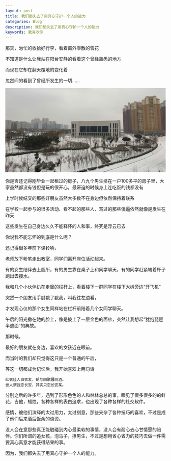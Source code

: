 ```yaml
---
layout: post
title: 我们都失去了用真心守护一个人的能力
categories: Blog
description: 我们都失去了用真心守护一个人的能力
keywords: 我喜欢你
---
```


那天，匆忙的收拾好行李，看着窗外零散的雪花

不知道是什么让我站在阳台安静的看着这个曾经熟悉的地方

而现在它却在翻天覆地的变化着

忽然间的看到了曾经所发生的一切……

![](/images/blog/inability-to-love.jpg)

你是否还记得刚毕业一起租过的房子，八九个男生挤在一户100多平的房子里，大家虽然都没有钱但是玩的很开心，最窘迫的时候身上连吃饭的钱都没有

上学时候结交的那些好朋友虽然大多数不在身边但依然保持着联系

在学校一起参与的很多活动、看不起的那些人、骂过的那些傻逼依然就像是发生在昨天

这些发生在自己身边久久不能释怀的人和事，终究是浮云已去

你说我不能忘怀的到底是什么呢？

还记得很多年前下课铃响，

老师放下粉笔走出教室，同学们离开座位活动起来。

有的女生结伴去上厕所，有的男生靠在桌子上和同学聊天，有的同学赶紧端着杯子跑出去接水。

我和几个小伙伴趴在走廊的栏杆上，看着楼下一群同学在楼下大树旁边“开飞机”

突然一个朋友用手肘戳了戳我，叫我往左边看，

才发现心仪的那个女生同样站在栏杆前陪着几个女同学聊天。

午后的阳光撒在她的脸上，像是披上了一层金色的面纱，突然让我想起“犹抱琵琶半遮面”的典故。

那时候，

最好的朋友就在身边，喜欢的女孩近在眼前。

而当时的我们却只觉得这只是一个普通的午后，

等这一切都成为记忆后，我开始喜欢上两句诗

```
红衣佳人白衣友，朝与同歌暮同酒。 
世人谓我恋长安，其实只恋长安某。
```

分别之后的许多年，遇到了形形色色的人和林林总总的事，眼见了很多很多的的鲜花，吉他，蜡烛，各种各样的表白追求，也出现了各种各样的社交软件。

感情，被他们演绎的太过用力，太过刻意，那些夹杂了各种技巧的喜欢，不过是成了他们后来酒后饭余的谈资。

没人会在意那些真正能触碰到内心最柔软的事情，没人会有耐心去心甘情愿的陪伴。你们所谓的追女孩，泡马子，撩男生，不过是想用省心省力的技巧去做一件需要真心真意才能获得结果的事。

因为，我们都失去了用真心守护一个人的能力。
